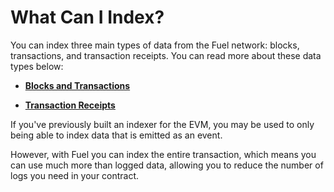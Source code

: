 # What Can I Index?

You can index three main types of data from the Fuel network: blocks, transactions, and transaction receipts. You can read more about these data types below:

- [**Blocks and Transactions**](./blocks-and-transactions.md)

- [**Transaction Receipts**](./receipts.md)

If you've previously built an indexer for the EVM, you may be used to only being able to index data that is emitted as an event.

However, with Fuel you can index the entire transaction, which means you can use much more than logged data, allowing you to reduce the number of logs you need in your contract.
